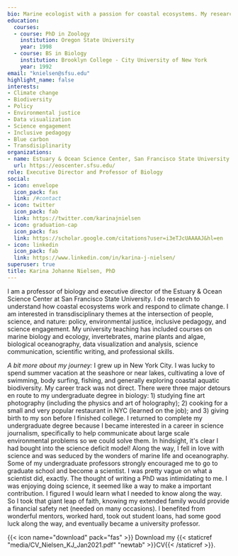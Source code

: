```yaml
---
bio: Marine ecologist with a passion for coastal ecosystems. My research projects focus on the ecology, biodiversity, oceanography, and biogeochemistry of rocky shores and beaches from the wave-swept outer coast to estuaries. Themes include the impacts of climate change, including ocean/coastal acidification, global warming, and sea level rise; conservation; policy; climate adaptation. 
education:
  courses:
  - course: PhD in Zoology
    institution: Oregon State University
    year: 1998
  - course: BS in Biology
    institution: Brooklyn College - City University of New York
    year: 1992
email: "knielsen@sfsu.edu"
highlight_name: false
interests:
- Climate change
- Biodiversity
- Policy
- Environmental justice
- Data visualization
- Science engagement
- Inclusive pedagogy
- Blue carbon
- Transdisiplinarity
organizations:
- name: Estuary & Ocean Science Center, San Francisco State University
  url: https://eoscenter.sfsu.edu/
role: Executive Director and Professor of Biology
social:
- icon: envelope
  icon_pack: fas
  link: /#contact
- icon: twitter
  icon_pack: fab
  link: https://twitter.com/karinajnielsen
- icon: graduation-cap
  icon_pack: fas
  link: https://scholar.google.com/citations?user=i3eTJcUAAAAJ&hl=en
- icon: linkedin
  icon_pack: fab
  link: https://www.linkedin.com/in/karina-j-nielsen/
superuser: true
title: Karina Johanne Nielsen, PhD
---
```


I am a professor of biology and executive director of the Estuary & Ocean Science Center at San Francisco State University. I do research to understand how coastal ecosystems work and respond to climate change. I am interested in transdisciplinary themes at the intersection of people, science, and nature: policy, environmental justice, inclusive pedagogy, and science engagement. My university teaching has included courses on marine biology and ecology, invertebrates, marine plants and algae, biological oceanography, data visualization and analysis, science communication, scientific writing, and professional skills.  

*A bit more about my journey:* I grew up in New York City. I was lucky to spend summer vacation at the seashore or near lakes, cultivating a love of swimming, body surfing, fishing, and generally exploring coastal aquatic biodiversity. My career track was not direct. There were three major detours en route to my undergraduate degree in biology: 1) studying fine art photography (including the physics and art of holography); 2) cooking for a small and very popular restaurant in NYC (learned on the job); and 3) giving birth to my son before I finished college. I returned to complete my undergraduate degree because I became interested in a career in science journalism, specifically to help communicate about large scale environmental problems so we could solve them. In hindsight, it's clear I had bought into the science deficit model! Along the way, I fell in love with science and was seduced by the wonders of marine life and oceanography. Some of my undergraduate professors strongly encouraged me to go to graduate school and become a scientist. I was pretty vague on what a scientist did, exactly. The thought of writing a PhD was intimidating to me. I was enjoying doing science, it seemed like a way to make a important contribution. I figured I would learn what I needed to know along the way. So I took that giant leap of faith, knowing my extended family would provide a financial safety net (needed on many occasions). I benefited from wonderful mentors, worked hard, took out student loans, had some good luck along the way, and eventually became a university professor.    


{{< icon name="download" pack="fas" >}} Download my {{< staticref "media/CV_Nielsen_KJ_Jan2021.pdf" "newtab" >}}CV{{< /staticref >}}.
